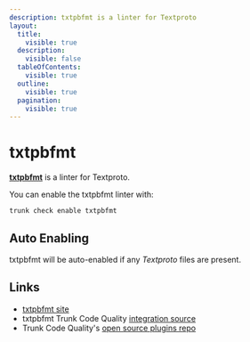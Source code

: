 ```yaml
---
description: txtpbfmt is a linter for Textproto
layout:
  title:
    visible: true
  description:
    visible: false
  tableOfContents:
    visible: true
  outline:
    visible: true
  pagination:
    visible: true
---
```


# txtpbfmt

[**txtpbfmt**](https://github.com/protocolbuffers/txtpbfmt/) is a linter for Textproto.

You can enable the txtpbfmt linter with:

```shell
trunk check enable txtpbfmt
```

## Auto Enabling

txtpbfmt will be auto-enabled if any _Textproto_ files are present.

## Links

* [txtpbfmt site](https://github.com/protocolbuffers/txtpbfmt/)
* txtpbfmt Trunk Code Quality [integration source](https://github.com/trunk-io/plugins/tree/main/linters/txtpbfmt)
* Trunk Code Quality's [open source plugins repo](https://github.com/trunk-io/plugins/tree/main)
